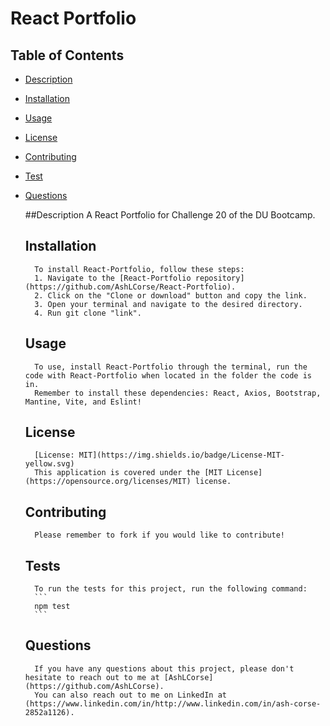 # React Portfolio

## Table of Contents

- [Description](https://github.com/AshLCorse/React-Portfolio#Description)

- [Installation](https://github.com/AshLCorse/React-Portfolio#Installation)

- [Usage](https://github.com/AshLCorse/React-Portfolio#Usage)

- [License](https://github.com/AshLCorse/React-Portfolio#License)

- [Contributing](https://github.com/AshLCorse/React-Portfolio#Contributing)

- [Test](https://github.com/AshLCorse/React-Portfolio#Test)

- [Questions](https://github.com/AshLCorse/React-Portfolio#Questions)


    ##Description
        A React Portfolio for Challenge 20 of the DU Bootcamp.

    ## Installation
        To install React-Portfolio, follow these steps:
        1. Navigate to the [React-Portfolio repository](https://github.com/AshLCorse/React-Portfolio).
        2. Click on the "Clone or download" button and copy the link.
        3. Open your terminal and navigate to the desired directory.
        4. Run git clone "link".

    ## Usage
        To use, install React-Portfolio through the terminal, run the code with React-Portfolio when located in the folder the code is in.
        Remember to install these dependencies: React, Axios, Bootstrap, Mantine, Vite, and Eslint!

    ## License
        [License: MIT](https://img.shields.io/badge/License-MIT-yellow.svg)
        This application is covered under the [MIT License](https://opensource.org/licenses/MIT) license.

    ## Contributing
        Please remember to fork if you would like to contribute!

    ## Tests
        To run the tests for this project, run the following command:
        ```
        npm test
        ```

    ## Questions
        If you have any questions about this project, please don't hesitate to reach out to me at [AshLCorse](https://github.com/AshLCorse).
        You can also reach out to me on LinkedIn at (https://www.linkedin.com/in/http://www.linkedin.com/in/ash-corse-2852a1126).


